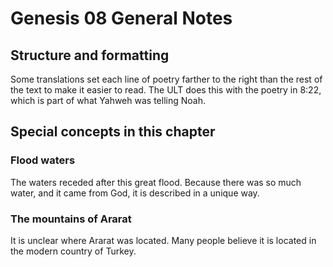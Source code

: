 # Genesis 08 General Notes
## Structure and formatting

Some translations set each line of poetry farther to the right than the rest of the text to make it easier to read. The ULT does this with the poetry in 8:22, which is part of what Yahweh was telling Noah.

## Special concepts in this chapter

### Flood waters
The waters receded after this great flood. Because there was so much water, and it came from God, it is described in a unique way.

### The mountains of Ararat
It is unclear where Ararat was located. Many people believe it is located in the modern country of Turkey.